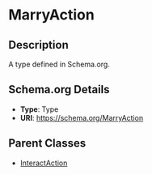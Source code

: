 # MarryAction

## Description
A type defined in Schema.org.

## Schema.org Details
- **Type**: Type
- **URI**: https://schema.org/MarryAction

## Parent Classes
- [InteractAction](../InteractAction.md)

